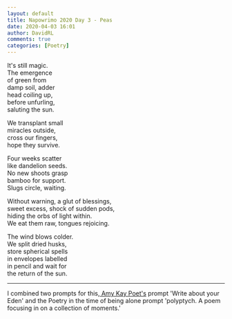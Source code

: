```yaml
---  
layout: default  
title: Napowrimo 2020 Day 3 - Peas  
date: 2020-04-03 16:01  
author: DavidRL  
comments: true  
categories: [Poetry]  
---  
```

It's still magic.  
The emergence  
of green from  
damp soil, adder  
head coiling up,  
before unfurling,  
saluting the sun.  

We transplant small  
miracles outside,  
cross our fingers,  
hope they survive.  

Four weeks scatter  
like dandelion seeds.  
No new shoots grasp  
bamboo for support.  
Slugs circle, waiting.  

Without warning, a glut of blessings,  
sweet excess, shock of sudden pods,  
hiding the orbs of light within.  
We eat them raw, tongues rejoicing.  

The wind blows colder.  
We split dried husks,  
store spherical spells  
in envelopes labelled  
in pencil and wait for  
the return of the sun.  

***  

I combined two prompts for this,<a href="https://www.instagram.com/amykaypoetry/"> Amy Kay Poet's</a> prompt 'Write about your Eden' and the Poetry in the time of being alone prompt 'polyptych. A poem focusing in on a collection of moments.'  
